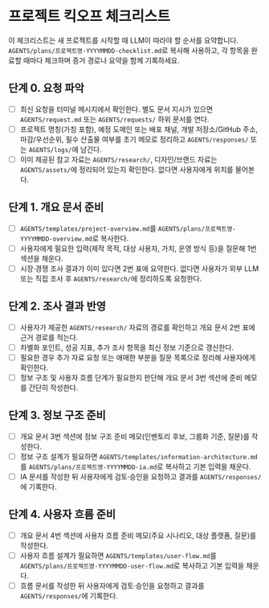 # 프로젝트 킥오프 체크리스트

이 체크리스트는 새 프로젝트를 시작할 때 LLM이 따라야 할 순서를 요약합니다. `AGENTS/plans/프로젝트명-YYYYMMDD-checklist.md`로 복사해 사용하고, 각 항목을 완료할 때마다 체크하며 증거 경로나 요약을 함께 기록하세요.

## 단계 0. 요청 파악

- [ ] 최신 요청을 터미널 메시지에서 확인한다. 별도 문서 지시가 있으면 `AGENTS/request.md` 또는 `AGENTS/requests/` 하위 문서를 연다.
- [ ] 프로젝트 명칭(가칭 포함), 예정 도메인 또는 배포 채널, 개발 저장소/GitHub 주소, 마감/우선순위, 필수 산출물 여부를 초기 메모로 정리하고 `AGENTS/responses/` 또는 `AGENTS/logs/`에 남긴다.
- [ ] 이미 제공된 참고 자료는 `AGENTS/research/`, 디자인/브랜드 자료는 `AGENTS/assets/`에 정리되어 있는지 확인한다. 없다면 사용자에게 위치를 물어본다.

## 단계 1. 개요 문서 준비

- [ ] `AGENTS/templates/project-overview.md`를 `AGENTS/plans/프로젝트명-YYYYMMDD-overview.md`로 복사한다.
- [ ] 사용자에게 필요한 입력(제작 목적, 대상 사용자, 가치, 운영 방식 등)을 질문해 1번 섹션을 채운다.
- [ ] 시장·경쟁 조사 결과가 이미 있다면 2번 표에 요약한다. 없다면 사용자가 외부 LLM 또는 직접 조사 후 `AGENTS/research/`에 정리하도록 요청한다.

## 단계 2. 조사 결과 반영

- [ ] 사용자가 제공한 `AGENTS/research/` 자료의 경로를 확인하고 개요 문서 2번 표에 근거 경로를 적는다.
- [ ] 차별화 포인트, 성공 지표, 추가 조사 항목을 최신 정보 기준으로 갱신한다.
- [ ] 필요한 경우 추가 자료 요청 또는 애매한 부분을 질문 목록으로 정리해 사용자에게 확인한다.
- [ ] 정보 구조 및 사용자 흐름 단계가 필요한지 판단해 개요 문서 3번 섹션에 준비 메모를 간단히 작성한다.

## 단계 3. 정보 구조 준비

- [ ] 개요 문서 3번 섹션에 정보 구조 준비 메모(인벤토리 후보, 그룹화 기준, 질문)를 작성한다.
- [ ] 정보 구조 설계가 필요하면 `AGENTS/templates/information-architecture.md`를 `AGENTS/plans/프로젝트명-YYYYMMDD-ia.md`로 복사하고 기본 입력을 채운다.
- [ ] IA 문서를 작성한 뒤 사용자에게 검토·승인을 요청하고 결과를 `AGENTS/responses/`에 기록한다.

## 단계 4. 사용자 흐름 준비

- [ ] 개요 문서 4번 섹션에 사용자 흐름 준비 메모(주요 시나리오, 대상 플랫폼, 질문)를 작성한다.
- [ ] 사용자 흐름 설계가 필요하면 `AGENTS/templates/user-flow.md`를 `AGENTS/plans/프로젝트명-YYYYMMDD-user-flow.md`로 복사하고 기본 입력을 채운다.
- [ ] 흐름 문서를 작성한 뒤 사용자에게 검토·승인을 요청하고 결과를 `AGENTS/responses/`에 기록한다.
